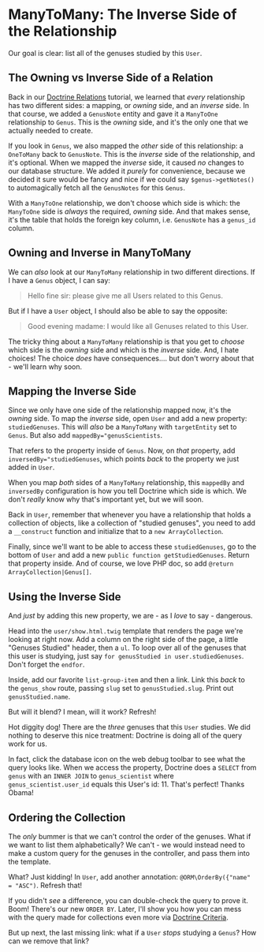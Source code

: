 # ManyToMany: The Inverse Side of the Relationship

Our goal is clear: list all of the genuses studied by this `User`.

## The Owning vs Inverse Side of a Relation

Back in our [Doctrine Relations](http://knpuniversity.com/screencast/doctrine-relations)
tutorial, we learned that *every* relationship has two different sides: a mapping,
or *owning* side, and an *inverse* side. In that course, we added a `GenusNote` entity
and gave it a `ManyToOne` relationship to `Genus`. This is the *owning* side, and
it's the only one that we actually needed to create.

If you look in `Genus`, we also mapped the *other* side of this relationship: a `OneToMany`
back to `GenusNote`. This is the *inverse* side of the relationship, and it's optional.
When we mapped the *inverse* side, it caused *no* changes to our database structure.
We added it *purely* for convenience, because we decided it sure would be fancy and
nice if we could say `$genus->getNotes()` to automagically fetch all the `GenusNotes`
for this `Genus`.

With a `ManyToOne` relationship, we don't choose which side is which: the `ManyToOne`
side is *always* the required, *owning* side. And that makes sense, it's the table
that holds the foreign key column, i.e. `GenusNote` has a `genus_id` column.

## Owning and Inverse in ManyToMany

We can *also* look at our `ManyToMany` relationship in two different directions.
If I have a `Genus` object, I can say: 

> Hello fine sir: please give me all Users related to this Genus.

But if I have a `User` object, I should also be able to say the opposite:

> Good evening madame: I would like all Genuses related to this User.

The tricky thing about a `ManyToMany` relationship is that you get to *choose*
which side is the *owning* side and which is the *inverse* side. And, I hate choices!
The choice *does* have consequences.... but don't worry about that - we'll learn
why soon.

## Mapping the Inverse Side

Since we only have one side of the relationship mapped now, it's the *owning* side.
To map the *inverse* side, open `User` and add a new property: `studiedGenuses`.
This will *also* be a `ManyToMany` with `targetEntity` set to `Genus`. But also add
`mappedBy="genusScientists`.

That refers to the property inside of `Genus`. Now, on *that* property, add
`inversedBy="studiedGenuses`, which points *back* to the property we just added
in `User`.

When you map *both* sides of a `ManyToMany` relationship, this `mappedBy` and `inversedBy`
configuration is how you tell Doctrine which side is which. We don't *really* know
why that's important yet, but we will soon.

Back in `User`, remember that whenever you have a relationship that holds a collection
of objects, like a collection of "studied genuses", you need to add a `__construct`
function and initialize that to a `new ArrayCollection`.

Finally, since we'll want to be able to access these `studiedGenuses`, go to the
bottom of `User` and add a new `public function getStudiedGenuses`. Return that
property inside. And of course, we love PHP doc, so add `@return ArrayCollection|Genus[]`.

## Using the Inverse Side

And *just* by adding this new property, we are - as I *love* to say - dangerous.

Head into the `user/show.html.twig` template that renders the page we're looking
at right now. Add a column on the right side of the page, a little "Genuses Studied"
header, then a `ul`. To loop over all of the genuses that this user is studying, just
say `for genusStudied in user.studiedGenuses`. Don't forget the `endfor`.

Inside, add our favorite `list-group-item` and then a link. Link this *back* to
the `genus_show` route, passing `slug` set to `genusStudied.slug`. Print out
`genusStudied.name`.

But will it blend? I mean, will it work? Refresh!

Hot diggity dog! There are the *three* genuses that this `User` studies. We did
nothing to deserve this nice treatment: Doctrine is doing all of the query work for
us.

In fact, click the database icon on the web debug toolbar to see what the query looks
like. When we access the property, Doctrine does a `SELECT` from `genus` with an
`INNER JOIN` to `genus_scientist` where `genus_scientist.user_id` equals this User's
id: 11. That's perfect! Thanks Obama!

## Ordering the Collection

The *only* bummer is that we can't control the order of the genuses. What if we
want to list them alphabetically? We can't - we would instead need to make a custom
query for the genuses in the controller, and pass them into the template.

What? Just kidding! In `User`, add another annotation: `@ORM\OrderBy({"name" = "ASC")`.
Refresh that!

If you didn't *see* a difference, you can double-check the query to prove it. Boom!
There's our new `ORDER BY`. Later, I'll show you how you can mess with the query
made for collections even more via [Doctrine Criteria](https://knpuniversity.com/screencast/collections/criteria-collection-filtering).

But up next, the last missing link: what if a `User` *stops* studying a `Genus`?
How can we remove that link?
